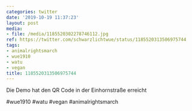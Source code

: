 ```yaml
---
categories: twitter
date: '2019-10-19 11:37:23'
layout: post
media:
- file: /media/1185520302278746112.jpg
ref: https://twitter.com/schwarzlichtwue/status/1185520313506975744
tags:
- animalrightsmarch
- wue1910
- watu
- vegan
title: 1185520313506975744
---
```

Die Demo hat den QR Code in der Einhornstraße erreicht

#wue1910 #watu #vegan #animalrightsmarch  